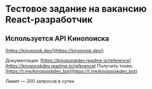 # Тестовое задание на вакансию React-разработчик

## Используется API Кинопоиска

[https://kinopoisk.dev/](https://kinopoisk.dev/)

Документация:
[https://kinopoiskdev.readme.io/reference](https://kinopoiskdev.readme.io/reference)
Получить токен: [https://t.me/kinopoiskdev_bot](https://t.me/kinopoiskdev_bot)

Лимит — 200 запросов в сутки